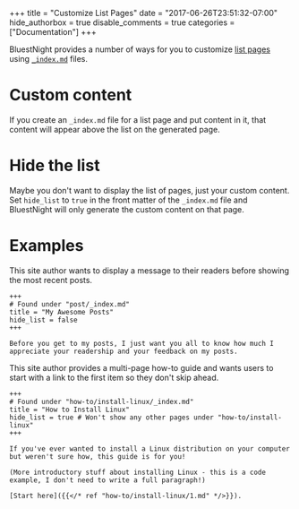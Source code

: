 +++
title = "Customize List Pages"
date = "2017-06-26T23:51:32-07:00"
hide_authorbox = true
disable_comments = true
categories = ["Documentation"]
+++

BluestNight provides a number of ways for you to customize [list pages](https://gohugo.io/templates/list/) using [`_index.md`](https://gohugo.io/content/using-index-md/) files.

# Custom content

If you create an `_index.md` file for a list page and put content in it, that content will appear above the list on the generated page.

# Hide the list

Maybe you don't want to display the list of pages, just your custom content. Set `hide_list` to `true` in the front matter of the `_index.md` file and BluestNight will only generate the custom content on that page.

<!--more-->

# Examples

This site author wants to display a message to their readers before showing the most recent posts.

```
+++
# Found under "post/_index.md"
title = "My Awesome Posts"
hide_list = false
+++

Before you get to my posts, I just want you all to know how much I appreciate your readership and your feedback on my posts.
```

This site author provides a multi-page how-to guide and wants users to start with a link to the first item so they don't skip ahead.

```
+++
# Found under "how-to/install-linux/_index.md"
title = "How to Install Linux"
hide_list = true # Won't show any other pages under "how-to/install-linux"
+++

If you've ever wanted to install a Linux distribution on your computer but weren't sure how, this guide is for you!

(More introductory stuff about installing Linux - this is a code example, I don't need to write a full paragraph!)

[Start here]({{</* ref "how-to/install-linux/1.md" */>}}).
```
